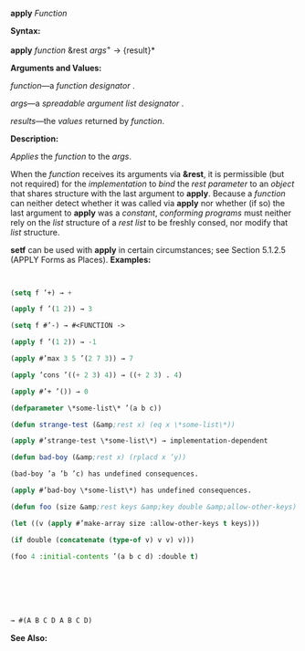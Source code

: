 **apply** *Function* 



**Syntax:** 



**apply** *function* &amp;rest *args*<sup>+</sup> → \{result\}\* 



**Arguments and Values:** 



*function*—a *function designator* . 



*args*—a *spreadable argument list designator* . 



*results*—the *values* returned by *function*. 



**Description:** 



*Applies* the *function* to the *args*. 



When the *function* receives its arguments via **&amp;rest**, it is permissible (but not required) for the *implementation* to *bind* the *rest parameter* to an *object* that shares structure with the last argument to **apply**. Because a *function* can neither detect whether it was called via **apply** nor whether (if so) the last argument to **apply** was a *constant*, *conforming programs* must neither rely on the *list* structure of a *rest list* to be freshly consed, nor modify that *list* structure. 



**setf** can be used with **apply** in certain circumstances; see Section 5.1.2.5 (APPLY Forms as Places). **Examples:**
```lisp
 

(setq f ’+) → + 

(apply f ’(1 2)) → 3 

(setq f #’-) → #<FUNCTION -> 

(apply f ’(1 2)) → -1 

(apply #’max 3 5 ’(2 7 3)) → 7 

(apply ’cons ’((+ 2 3) 4)) → ((+ 2 3) . 4) 

(apply #’+ ’()) → 0 

(defparameter \*some-list\* ’(a b c)) 

(defun strange-test (&amp;rest x) (eq x \*some-list\*)) 

(apply #’strange-test \*some-list\*) → implementation-dependent 

(defun bad-boy (&amp;rest x) (rplacd x ’y)) 

(bad-boy ’a ’b ’c) has undefined consequences. 

(apply #’bad-boy \*some-list\*) has undefined consequences. 

(defun foo (size &amp;rest keys &amp;key double &amp;allow-other-keys) 

(let ((v (apply #’make-array size :allow-other-keys t keys))) 

(if double (concatenate (type-of v) v v) v))) 

(foo 4 :initial-contents ’(a b c d) :double t) 







→ #(A B C D A B C D) 


```
**See Also:** 



